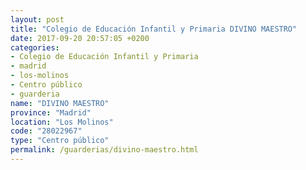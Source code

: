 ```yaml
---
layout: post
title: "Colegio de Educación Infantil y Primaria DIVINO MAESTRO"
date: 2017-09-20 20:57:05 +0200
categories:
- Colegio de Educación Infantil y Primaria
- madrid
- los-molinos
- Centro público
- guarderia
name: "DIVINO MAESTRO"
province: "Madrid"
location: "Los Molinos"
code: "28022967"
type: "Centro público"
permalink: /guarderias/divino-maestro.html
---
```

